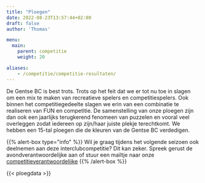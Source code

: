 ```yaml
---
title: "Ploegen"
date: 2022-08-23T13:57:44+02:00
draft: false
author: 'Thomas'

menu:
  main:
    parent: competitie
    weight: 20

aliases:
    - /competitie/competitie-resultaten/ 
---
```

De Gentse BC is best trots. Trots op het feit dat we er tot nu toe in slagen om een mix te maken van recreatieve spelers en competitiespelers. Ook binnen het competitiegedeelte slagen we erin van een combinatie te realiseren van FUN en competitie. De samenstelling van onze ploegen zijn dan ook een jaarlijks terugkerend fenomeen van puzzelen en vooral veel overleggen zodat iedereen op zijn/haar juiste plekje terechtkomt. We hebben een 15-tal ploegen die de kleuren van de Gentse BC verdedigen.

{{% alert-box type="info" %}}
Wil je graag tijdens het volgende seizoen ook deelnemen aan deze interclubcompetitie?
Dit kan zeker. Spreek gerust de avondverantwoordelijke aan of stuur een mailtje naar onze [competitieverantwoordelijke](mailto:competitie@gentsebc.be)
{{% /alert-box %}}

{{< ploegdata >}}